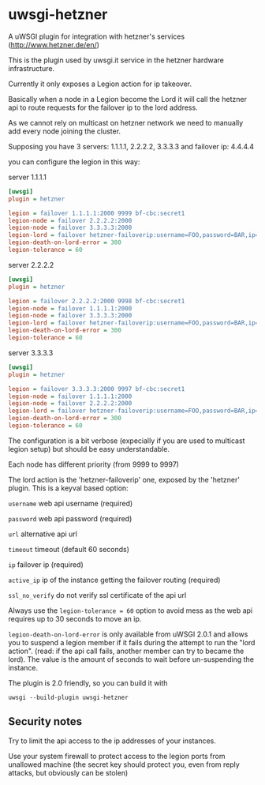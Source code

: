uwsgi-hetzner
=============
A uWSGI plugin for integration with hetzner's services (http://www.hetzner.de/en/)

This is the plugin used by uwsgi.it service in the hetzner hardware infrastructure.

Currently it only exposes a Legion action for ip takeover.

Basically when a node in a Legion become the Lord it will call the hetzner api to route requests for the failover ip to the lord address.

As we cannot rely on multicast on hetzner network we need to manually add every node joining the cluster.

Supposing you have 3 servers: 1.1.1.1, 2.2.2.2, 3.3.3.3 and failover ip: 4.4.4.4

you can configure the legion in this way:

server 1.1.1.1

```ini
[uwsgi]
plugin = hetzner

legion = failover 1.1.1.1:2000 9999 bf-cbc:secret1
legion-node = failover 2.2.2.2:2000
legion-node = failover 3.3.3.3:2000
legion-lord = failover hetzner-failoverip:username=FOO,password=BAR,ip=4.4.4.4,active_ip=1.1.1.1
legion-death-on-lord-error = 300
legion-tolerance = 60
```

server 2.2.2.2

```ini
[uwsgi]
plugin = hetzner

legion = failover 2.2.2.2:2000 9998 bf-cbc:secret1
legion-node = failover 1.1.1.1:2000
legion-node = failover 3.3.3.3:2000
legion-lord = failover hetzner-failoverip:username=FOO,password=BAR,ip=4.4.4.4,active_ip=2.2.2.2
legion-death-on-lord-error = 300
legion-tolerance = 60
```

server 3.3.3.3

```ini
[uwsgi]
plugin = hetzner

legion = failover 3.3.3.3:2000 9997 bf-cbc:secret1
legion-node = failover 1.1.1.1:2000
legion-node = failover 2.2.2.2:2000
legion-lord = failover hetzner-failoverip:username=FOO,password=BAR,ip=4.4.4.4,active_ip=3.3.3.3
legion-death-on-lord-error = 300
legion-tolerance = 60
```

The configuration is a bit verbose (expecially if you are used to multicast legion setup) but should be easy understandable.

Each node has different priority (from 9999 to 9997)

The lord action is the 'hetzner-failoverip' one, exposed by the 'hetzner' plugin. This is a keyval based option:

``username`` web api username (required)

``password`` web api password (required)

``url`` alternative api url

``timeout`` timeout (default 60 seconds)

``ip`` failover ip (required)

``active_ip`` ip of the instance getting the failover routing (required)

``ssl_no_verify`` do not verify ssl certificate of the api url


Always use the ``legion-tolerance = 60`` option to avoid mess as the web api requires up to 30 seconds to move an ip.

``legion-death-on-lord-error`` is only available from uWSGI 2.0.1 and allows you to suspend a legion member if it fails during the attempt to run the "lord action". (read: if the api call fails, another member can try to became the lord). The value is the amount of seconds to wait before un-suspending the instance.

The plugin is 2.0 friendly, so you can build it with

```
uwsgi --build-plugin uwsgi-hetzner
```

Security notes
--------------

Try to limit the api access to the ip addresses of your instances.

Use your system firewall to protect access to the legion ports from unallowed machine (the secret key should protect you, even from reply attacks, but obviously can be stolen)
